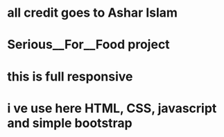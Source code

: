 # all credit goes to Ashar Islam
# Serious__For__Food project
# this is full responsive
# i ve use here HTML, CSS, javascript and simple bootstrap

